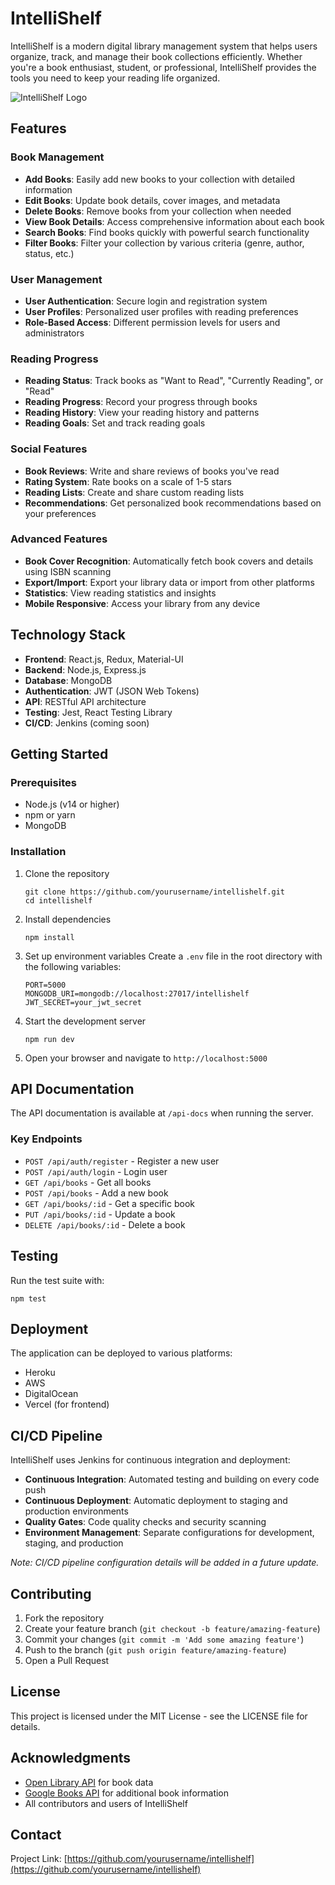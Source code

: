 # IntelliShelf

IntelliShelf is a modern digital library management system that helps users organize, track, and manage their book collections efficiently. Whether you're a book enthusiast, student, or professional, IntelliShelf provides the tools you need to keep your reading life organized.

![IntelliShelf Logo](assets/logo.png)

## Features

### Book Management
- **Add Books**: Easily add new books to your collection with detailed information
- **Edit Books**: Update book details, cover images, and metadata
- **Delete Books**: Remove books from your collection when needed
- **View Book Details**: Access comprehensive information about each book
- **Search Books**: Find books quickly with powerful search functionality
- **Filter Books**: Filter your collection by various criteria (genre, author, status, etc.)

### User Management
- **User Authentication**: Secure login and registration system
- **User Profiles**: Personalized user profiles with reading preferences
- **Role-Based Access**: Different permission levels for users and administrators

### Reading Progress
- **Reading Status**: Track books as "Want to Read", "Currently Reading", or "Read"
- **Reading Progress**: Record your progress through books
- **Reading History**: View your reading history and patterns
- **Reading Goals**: Set and track reading goals

### Social Features
- **Book Reviews**: Write and share reviews of books you've read
- **Rating System**: Rate books on a scale of 1-5 stars
- **Reading Lists**: Create and share custom reading lists
- **Recommendations**: Get personalized book recommendations based on your preferences

### Advanced Features
- **Book Cover Recognition**: Automatically fetch book covers and details using ISBN scanning
- **Export/Import**: Export your library data or import from other platforms
- **Statistics**: View reading statistics and insights
- **Mobile Responsive**: Access your library from any device

## Technology Stack

- **Frontend**: React.js, Redux, Material-UI
- **Backend**: Node.js, Express.js
- **Database**: MongoDB
- **Authentication**: JWT (JSON Web Tokens)
- **API**: RESTful API architecture
- **Testing**: Jest, React Testing Library
- **CI/CD**: Jenkins (coming soon)

## Getting Started

### Prerequisites

- Node.js (v14 or higher)
- npm or yarn
- MongoDB

### Installation

1. Clone the repository
   ```
   git clone https://github.com/yourusername/intellishelf.git
   cd intellishelf
   ```

2. Install dependencies
   ```
   npm install
   ```

3. Set up environment variables
   Create a `.env` file in the root directory with the following variables:
   ```
   PORT=5000
   MONGODB_URI=mongodb://localhost:27017/intellishelf
   JWT_SECRET=your_jwt_secret
   ```

4. Start the development server
   ```
   npm run dev
   ```

5. Open your browser and navigate to `http://localhost:5000`

## API Documentation

The API documentation is available at `/api-docs` when running the server.

### Key Endpoints

- `POST /api/auth/register` - Register a new user
- `POST /api/auth/login` - Login user
- `GET /api/books` - Get all books
- `POST /api/books` - Add a new book
- `GET /api/books/:id` - Get a specific book
- `PUT /api/books/:id` - Update a book
- `DELETE /api/books/:id` - Delete a book

## Testing

Run the test suite with:

```
npm test
```

## Deployment

The application can be deployed to various platforms:

- Heroku
- AWS
- DigitalOcean
- Vercel (for frontend)

## CI/CD Pipeline

IntelliShelf uses Jenkins for continuous integration and deployment:

- **Continuous Integration**: Automated testing and building on every code push
- **Continuous Deployment**: Automatic deployment to staging and production environments
- **Quality Gates**: Code quality checks and security scanning
- **Environment Management**: Separate configurations for development, staging, and production

*Note: CI/CD pipeline configuration details will be added in a future update.*

## Contributing

1. Fork the repository
2. Create your feature branch (`git checkout -b feature/amazing-feature`)
3. Commit your changes (`git commit -m 'Add some amazing feature'`)
4. Push to the branch (`git push origin feature/amazing-feature`)
5. Open a Pull Request

## License

This project is licensed under the MIT License - see the LICENSE file for details.

## Acknowledgments

- [Open Library API](https://openlibrary.org/) for book data
- [Google Books API](https://developers.google.com/books) for additional book information
- All contributors and users of IntelliShelf

## Contact

Project Link: [https://github.com/yourusername/intellishelf](https://github.com/yourusername/intellishelf) 